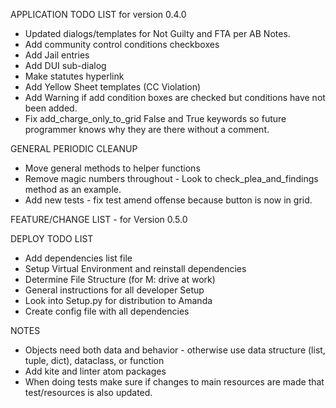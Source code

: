 APPLICATION TODO LIST for version 0.4.0
* Updated dialogs/templates for Not Guilty and FTA per AB Notes.
* Add community control conditions checkboxes
* Add Jail entries
* Add DUI sub-dialog
* Make statutes hyperlink
* Add Yellow Sheet templates (CC Violation)
* Add Warning if add condition boxes are checked but conditions have not been added.
* Fix add_charge_only_to_grid False and True keywords so future programmer knows why they are there without a comment.


GENERAL PERIODIC CLEANUP
* Move general methods to helper functions
* Remove magic numbers throughout - Look to check_plea_and_findings method as an example.
* Add new tests - fix test amend offense because button is now in grid.


FEATURE/CHANGE LIST - for Version 0.5.0




DEPLOY TODO LIST
* Add dependencies list file
* Setup Virtual Environment and reinstall dependencies
* Determine File Structure (for M: drive at work)
* General instructions for all developer Setup
* Look into Setup.py for distribution to Amanda
* Create config file with all dependencies

NOTES
* Objects need both data and behavior - otherwise use data
structure (list, tuple, dict), dataclass, or function
* Add kite and linter atom packages
* When doing tests make sure if changes to main resources are
made that test/resources is also updated.
